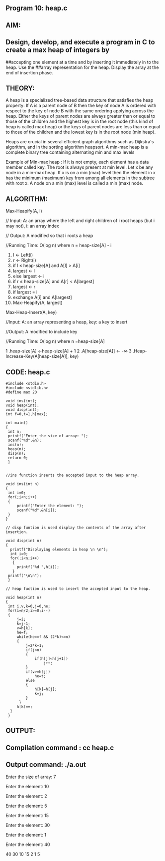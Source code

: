 ## Program 10: heap.c
## AIM: 
## Design, develop, and execute a program in C to create a max heap of integers by
##accepting one element at a time and by inserting it immediately in to the heap. Use the
##array representation for the heap. Display the array at the end of insertion phase.
## THEORY:
 A heap is a specialized tree-based data structure that satisfies the heap property: If A is a parent node of B then the key of node A is ordered with respect to the key of node B with the same ordering applying across the heap. Either the keys of parent nodes are always greater than or equal to those of the children and the highest key is in the root node (this kind of heap is called max heap) or the keys of parent nodes are less than or equal to those of the children and the lowest key is in the root node (min heap).

 Heaps are crucial in several efficient graph algorithms such as Dijkstra's algorithm, and in the sorting algorithm heapsort.
A min-max heap is a complete binary tree containing alternating min and max levels

Example of Min-max heap
: If it is not empty, each element has a data member called key. The root is always present at min level. Let x be any node in a min-max heap. If x is on a min (max) level then the element in x has the minimum (maximum) key from among all elements in the subtree with root x. A node on a min (max) level is called a min (max) node.

## ALGORITHM:

Max-Heapify(A, i)

// Input: A: an array where the left and right children of i root heaps (but i may not), i: an array index

// Output: A modified so that i roots a heap

//Running Time: O(log n) where n = heap-size[A] - i

1. l ← Left(i)
2. r ← Right(i)
3. if l ≤ heap-size[A] and A[l] > A[i]
4. largest ← l
5. else largest ← i
6. if r ≤ heap-size[A] and A[r] < A[largest]
7. largest ← r
8. if largest = i
9. exchange A[i] and A[largest]
10. Max-Heapify(A, largest)

Max-Heap-Insert(A, key)

//Input: A: an array representing a heap, key: a key to insert

//Output: A modified to include key

//Running Time: O(log n) where n =heap-size[A]

1 .heap-size[A] ←heap-size[A] + 1
2 .A[heap-size[A]] ← -∞
3 .Heap-Increase-Key(A[heap-size[A]], key)

## CODE: heap.c
    #include <stdio.h>
    #include <stdlib.h>
    #define max 20

    void ins(int);
    void heap(int);
    void disp(int);
    int f=0,t=1,h[max];

    int main()
    {
     int n;
     printf("Enter the size of array: ");
     scanf("%d",&n);
     ins(n);
     heap(n);
     disp(n);
     return 0;
     }


    //ins function inserts the accepted input to the heap array.

    void ins(int n)
    {
     int i=0;
     for(;i<n;i++)
     {
         printf("Enter the element: ");
         scanf("%d",&h[i]);
     }
    }

    // disp funtion is used display the contents of the array after insertion.

    void disp(int n)
    {
      printf("Displaying elements in heap \n \n");
      int i=0;
      for(;i<n;i++)
       {
         printf("%d ",h[i]);
       }
     printf("\n\n");
     }

    // heap fuction is used to insert the accepted input to the heap.

    void heap(int n)
    {
     int i,v,k=0,j=0,he;
     for(i=n/2;i>=0;i--)
     {
         j=i;
         k=j-1;
         v=h[k];
         he=f;
         while(he==f && (2*k)<=n)
         {
             j=2*k+1;
             if(j<n)
             {
                 if(h[j]<h[j+1])
                     j++;
             } 
             if(v>=h[j])
                 he=t;
             else
             {
                 h[k]=h[j];
                 k=j;
             }
          }
         h[k]=v;
      }
     }

## OUTPUT:
## Compilation command : cc heap.c
## Output command: ./a.out
Enter the size of array: 7

Enter the element: 10

Enter the element: 2

Enter the element: 5

Enter the element: 15

Enter the element: 30

Enter the element: 1

Enter the element: 40

40 30 10 15 2 1 5

